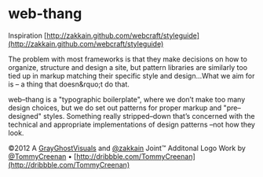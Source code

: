 web-thang
=========
Inspiration
[http://zakkain.github.com/webcraft/styleguide](http://zakkain.github.com/webcraft/styleguide)


The problem with most frameworks is that they make decisions on how to organize, structure and design a site, but pattern libraries are similarly too tied up in markup matching their specific style and design&hellip;What we aim for is &ndash; a thing that doesn&rquo;t do that.

web&ndash;thang is a "typographic boilerplate", where we don&rsquo;t make too many design choices, but we do set out patterns for proper markup and "pre&ndash;designed" styles. Something really stripped&ndash;down that&rsquo;s concerned with the technical and appropriate implementations of design patterns &ndash;not how they look.

©2012 A [GrayGhostVisuals](https://github.com/grayghostvisuals) and [@zakkain](https://twitter.com/zakkain) Joint™
Additonal Logo Work by [@TommyCreenan](https://twitter.com/TommyCreenan) &bull; [http://dribbble.com/TommyCreenan](http://dribbble.com/TommyCreenan)
